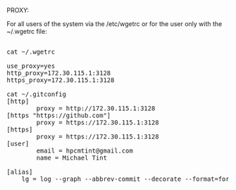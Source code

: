 PROXY:

For all users of the system via the /etc/wgetrc or for the user only with the ~/.wgetrc file:

<pre>  
cat ~/.wgetrc

use_proxy=yes
http_proxy=172.30.115.1:3128
https_proxy=172.30.115.1:3128

cat ~/.gitconfig 
[http]
        proxy = http://172.30.115.1:3128
[https "https://github.com"]
        proxy = https://172.30.115.1:3128
[https]
        proxy = https://172.30.115.1:3128
[user]
        email = hpcmtint@gmail.com
        name = Michael Tint

[alias]
    lg = log --graph --abbrev-commit --decorate --format=format:'%C(bold blue)%h%C(reset) - %C(bold cyan)%aD%C(reset) %C(bold green)(%ar)%C(reset)%C(bold yellow)%d%C(reset)%n''%C(white)%s%C(reset) %C(dim white)- %an%C(reset)' --all

</pre>



